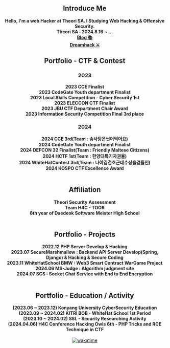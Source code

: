 <div align="center">

## Introduce Me
**Hello, I'm a web Hacker at Theori SA. I Studying Web Hacking & Offensive Security.**<br>
**Theori SA : 2024.8.16 ~ ...** <br>
<a href="https://one3147.tistory.com/">**Blog 📚**</a><br>
<a href="https://dreamhack.io/users/33643">**Dreamhack ⚔️**</a><br>

## Portfolio - CTF & Contest
### 2023
**2023 CCE Finalist** <br>
**2023 CodeGate Youth department Finalist** <br>
**2023 Local Skills Competition - Cyber Security 1st** <br>
**2023 ELECCON CTF Finalist** <br>
**2023 JBU CTF Department Chair Award** <br>
**2023 Information Security Competition Final 3rd place** <br>
### 2024
**2024 CCE 3rd(Team : 솜사탕은씻어먹어요)** <br>
**2024 CodeGate Youth department Finalist** <br>
**2024 DEFCON 32 Finalist(Team : Friendly Maltese Citizens)** <br>
**2024 HCTF 1st(Team : 한양대특기자권율)** <br>
**2024 WhiteHatContest 3rd(Team : 나야김건호근데수상을곁들인)** <br>
**2024 KOSPO CTF Excellence Award** <br>
<br>

## Affiliation
**Theori Security Assessment**<br>
**Team H4C - TOOR**<br>
**8th year of Daedeok Software Meister High School**<br>
<br>

## Portfolio - Projects
**2022.12 PHP Server Develop & Hacking** <br>
**2023.07 SecureMarshmallow : Backend API Server Develop(Spring, Django) & Hacking & Secure Coding** <br>
**2023.11 WhiteHatSchool BMW : Web3 Smart Contract WarGame Project** <br>
**2024.06 MS-Judge : Algorithm judgment site** <br>
**2024.07 SCS : Socket Chat Service with End to End Encryption** <br>
<br>
## Portfolio - Education / Activity
**(2023.06 ~ 2023.12) Konyang University CyberSecurity Education** <br>
**(2023.09 ~ 2024.02) KITRI BOB - WhiteHat School 1st Period** <br>
**(2023.10 ~ 2024.02) SSL - Security Researching Activity** <br>
**(2024.04.06) H4C Conference Hacking Owls 6th - PHP Tricks and RCE Technique in CTF** <br>
<br>
[![wakatime](https://wakatime.com/badge/user/ed96b67e-b3e4-438a-94c6-e2c710db8d42.svg)](https://wakatime.com/@ed96b67e-b3e4-438a-94c6-e2c710db8d42)

